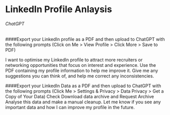 # LinkedIn Profile Anlaysis

###### ChatGPT

####Export your LinkedIn profile as a PDF and then upload to ChatGPT with the following prompts (Click on Me > View Profile > Click More > Save to PDF)

I want to optimise my LinkedIn profile to attract more recruiters or networking opportunities that focus on <insert your areas of interest or expertise> interest and experience. Use the PDF containing my profile information to help me improve it. Give me any suggestions you can think of, and help me correct any inconsistencies.

####Export your LinkedIn Data as a PDF and then upload to ChatGPT with the following prompts (Click Me > Settings & Privacy > Data Privacy > Get a Copy of Your Data)
Check Download data archive and Request Archive
Analyse this data and make a manual cleanup. Let me know if you see any important data and how I can improve my profile in the future.
